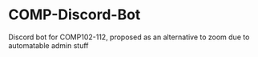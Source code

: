 # COMP-Discord-Bot
Discord bot for COMP102-112, proposed as an alternative to zoom due to automatable admin stuff
